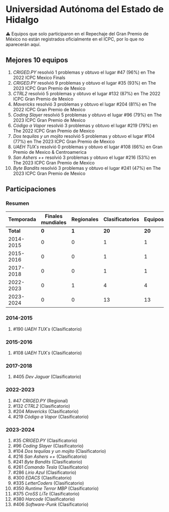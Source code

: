 # Universidad Autónoma del Estado de Hidalgo

:warning: Equipos que solo participaron en el Repechaje del Gran Premio de México no están registrados oficialmente en el ICPC, por lo que no aparecerán aquí.

## Mejores 10 equipos

1. _CRIGED.PY_ resolvió 1 problemas y obtuvo el lugar #47 (96%) en The 2022 ICPC Mexico Finals
1. _CRIGED.PY_ resolvió 9 problemas y obtuvo el lugar #35 (93%) en The 2023 ICPC Gran Premio de Mexico
1. _CTRL2_ resolvió 5 problemas y obtuvo el lugar #132 (87%) en The 2022 ICPC Gran Premio de Mexico
1. _Mavericks_ resolvió 3 problemas y obtuvo el lugar #204 (81%) en The 2022 ICPC Gran Premio de Mexico
1. _Coding Slayer_ resolvió 5 problemas y obtuvo el lugar #96 (79%) en The 2023 ICPC Gran Premio de Mexico
1. _Código a Vapor_ resolvió 3 problemas y obtuvo el lugar #219 (79%) en The 2022 ICPC Gran Premio de Mexico
1. _Dos tequilas y un mojito_ resolvió 5 problemas y obtuvo el lugar #104 (77%) en The 2023 ICPC Gran Premio de Mexico
1. _UAEH TUX´s_ resolvió 0 problemas y obtuvo el lugar #108 (66%) en Gran Premio de Mexico & Centroamerica
1. _San Ashers ++_ resolvió 3 problemas y obtuvo el lugar #216 (53%) en The 2023 ICPC Gran Premio de Mexico
1. _Byte Bandits_ resolvió 3 problemas y obtuvo el lugar #241 (47%) en The 2023 ICPC Gran Premio de Mexico

## Participaciones

### Resumen

| Temporada | Finales mundiales | Regionales | Clasificatorios | Equipos |
| --- | --- | --- | --- | --- |
| **Total** | **0** | **1** | **20** | **20** |
| 2014-2015 | 0 | 0 | 1 | 1 |
| 2015-2016 | 0 | 0 | 1 | 1 |
| 2017-2018 | 0 | 0 | 1 | 1 |
| 2022-2023 | 0 | 1 | 4 | 4 |
| 2023-2024 | 0 | 0 | 13 | 13 |

### 2014-2015

1. #190 _UAEH TUX´s_ (Clasificatorio)

### 2015-2016

1. #108 _UAEH TUX´s_ (Clasificatorio)

### 2017-2018

1. #405 _Dev Jaguar_ (Clasificatorio)

### 2022-2023

1. #47 _CRIGED.PY_ (Regional)
1. #132 _CTRL2_ (Clasificatorio)
1. #204 _Mavericks_ (Clasificatorio)
1. #219 _Código a Vapor_ (Clasificatorio)

### 2023-2024

1. #35 _CRIGED.PY_ (Clasificatorio)
1. #96 _Coding Slayer_ (Clasificatorio)
1. #104 _Dos tequilas y un mojito_ (Clasificatorio)
1. #216 _San Ashers ++_ (Clasificatorio)
1. #241 _Byte Bandits_ (Clasificatorio)
1. #261 _Comando Tesla_ (Clasificatorio)
1. #286 _Lirio Azul_ (Clasificatorio)
1. #300 _EDACS_ (Clasificatorio)
1. #335 _LetterCoders_ (Clasificatorio)
1. #350 _Runtime Terror MBP_ (Clasificatorio)
1. #375 _CroSS LiTe_ (Clasificatorio)
1. #380 _Harcode_ (Clasificatorio)
1. #406 _Software-Punk_ (Clasificatorio)



